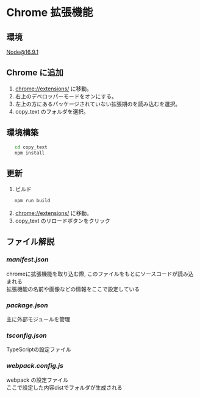 # Chrome 拡張機能

## 環境
  Node@16.9.1    

## Chrome に追加
1. [chrome://extensions/](chrome://extensions/) に移動。
2. 右上のデベロッパーモードをオンにする。
3. 左上の方にあるパッケージされていない拡張期のを読み込むを選択。
4. copy_text のフォルダを選択。
  

## 環境構築
   ```bash
      cd copy_text
      npm install
   ```
## 更新
 1. ビルド
   ```bash
      npm run build
   ```
   2. [chrome://extensions/](chrome://extensions/) に移動。
   3. copy_text のリロードボタンをクリック


## ファイル解説
### *manifest.json*

   chromeに拡張機能を取り込む際, このファイルをもとにソースコードが読み込まれる  
   拡張機能の名前や画像などの情報をここで設定している   

### *package.json*
   主に外部モジュールを管理  

### *tsconfig.json*
   TypeScriptの設定ファイル  

### *webpack.config.js*
   webpack の設定ファイル  
   ここで設定した内容distでフォルダが生成される
